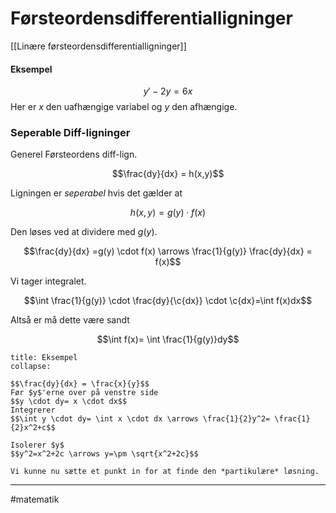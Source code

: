 # Førsteordensdifferentialligninger	
[[Linære førsteordensdifferentialligninger]]

#### Eksempel
$$y' - 2y = 6x$$
Her er $x$ den uafhængige variabel og $y$ den afhængige.

### Seperable Diff-ligninger
Generel Førsteordens diff-lign.

$$\frac{dy}{dx} = h(x,y)$$

Ligningen er *seperabel* hvis det gælder at

$$h(x,y)=g(y) \cdot f(x)$$

Den løses ved at dividere med $g(y)$.

$$\frac{dy}{dx} =g(y) \cdot f(x) \arrows \frac{1}{g(y)} \frac{dy}{dx} = f(x)$$

Vi tager integralet.

$$\int \frac{1}{g(y)} \cdot \frac{dy}{\c{dx}} \cdot  \c{dx}=\int f(x)dx$$

Altså er må dette være sandt

$$\int f(x)= \int \frac{1}{g(y)}dy$$


```ad-example
title: Eksempel
collapse:              

$$\frac{dy}{dx} = \frac{x}{y}$$
Før $y$'erne over på venstre side
$$y \cdot dy= x \cdot dx$$
Integrerer
$$\int y \cdot dy= \int x \cdot dx \arrows \frac{1}{2}y^2= \frac{1}{2}x^2+c$$

Isolerer $y$
$$y^2=x^2+2c \arrows y=\pm \sqrt{x^2+2c}$$

Vi kunne nu sætte et punkt in for at finde den *partikulære* løsning.
```

---
#matematik
